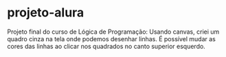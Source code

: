 # projeto-alura

Projeto final do curso de Lógica de Programação: Usando canvas, criei um quadro cinza na tela onde podemos desenhar linhas. É possível mudar as cores das linhas ao clicar nos quadrados no canto superior esquerdo.

